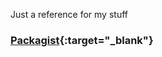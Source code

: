 Just a reference for my stuff


### [Packagist](https://packagist.org/packages/dansan/){:target="_blank"}
